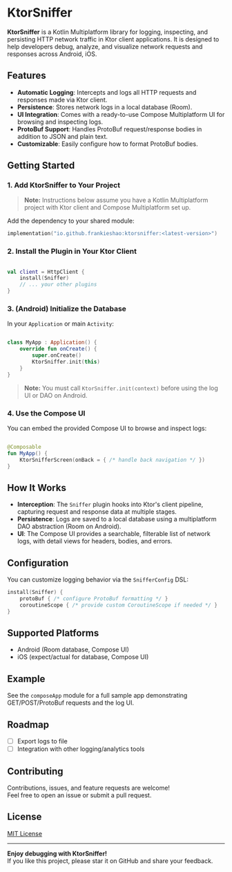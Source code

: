 # KtorSniffer

**KtorSniffer** is a Kotlin Multiplatform library for logging, inspecting, and persisting HTTP network traffic in Ktor client applications. It is designed to help developers debug, analyze, and visualize network requests and responses across Android, iOS.

## Features

- **Automatic Logging**: Intercepts and logs all HTTP requests and responses made via Ktor client.
- **Persistence**: Stores network logs in a local database (Room).
- **UI Integration**: Comes with a ready-to-use Compose Multiplatform UI for browsing and inspecting logs.
- **ProtoBuf Support**: Handles ProtoBuf request/response bodies in addition to JSON and plain text.
- **Customizable**: Easily configure how to format ProtoBuf bodies.

## Getting Started

### 1. Add KtorSniffer to Your Project

> **Note:** Instructions below assume you have a Kotlin Multiplatform project with Ktor client and Compose Multiplatform set up.

Add the dependency to your shared module:

```kotlin
implementation("io.github.frankieshao:ktorsniffer:<latest-version>")
```

### 2. Install the Plugin in Your Ktor Client

```kotlin

val client = HttpClient {
    install(Sniffer)
    // ... your other plugins
}
```

### 3. (Android) Initialize the Database

In your `Application` or main `Activity`:

```kotlin

class MyApp : Application() {
    override fun onCreate() {
        super.onCreate()
        KtorSniffer.init(this)
    }
}
```

> **Note:** You must call `KtorSniffer.init(context)` before using the log UI or DAO on Android.

### 4. Use the Compose UI

You can embed the provided Compose UI to browse and inspect logs:

```kotlin

@Composable
fun MyApp() {
    KtorSnifferScreen(onBack = { /* handle back navigation */ })
}
```

## How It Works

- **Interception**: The `Sniffer` plugin hooks into Ktor's client pipeline, capturing request and response data at multiple stages.
- **Persistence**: Logs are saved to a local database using a multiplatform DAO abstraction (Room on Android).
- **UI**: The Compose UI provides a searchable, filterable list of network logs, with detail views for headers, bodies, and errors.

## Configuration

You can customize logging behavior via the `SnifferConfig` DSL:

```kotlin
install(Sniffer) {
    protoBuf { /* configure ProtoBuf formatting */ }
    coroutineScope { /* provide custom CoroutineScope if needed */ }
}
```

## Supported Platforms

- Android (Room database, Compose UI)
- iOS (expect/actual for database, Compose UI)

## Example

See the `composeApp` module for a full sample app demonstrating GET/POST/ProtoBuf requests and the log UI.

## Roadmap

- [ ] Export logs to file
- [ ] Integration with other logging/analytics tools

## Contributing

Contributions, issues, and feature requests are welcome!  
Feel free to open an issue or submit a pull request.

## License

[MIT License](LICENSE)

---

**Enjoy debugging with KtorSniffer!**  
If you like this project, please star it on GitHub and share your feedback.
